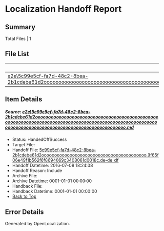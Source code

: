 # <a name='report-top'></a> Localization Handoff Report

## Summary
 Total Files | 1

## File List
 Source File | Status | Details 
 ----------- | ------ | ------- 
 [e2e\5c99e5cf-fa7d-48c2-8bea-2b1cdebe61d2ooooooooooooooooooooooooooooooooooooooooooooooooooooooooooooooooooooooooooooooooooooooooooooooooooooooooooooooooooooooooooooooooooooooooooooooooooooooo.md](https://github.com/OpenLocalizationTestOrg/oltest/blob/44bb2530f0b160b47a947853685a15ac4406010a/e2e/5c99e5cf-fa7d-48c2-8bea-2b1cdebe61d2ooooooooooooooooooooooooooooooooooooooooooooooooooooooooooooooooooooooooooooooooooooooooooooooooooooooooooooooooooooooooooooooooooooooooooooooooooooooo.md) | HandedOffSuccess | [Details](#8ff1fabef4bbcd49931fbfb2a3ed0758bdd6d4161)

## Item Details
##### <a name='8ff1fabef4bbcd49931fbfb2a3ed0758bdd6d4161'></a> Source: [e2e\5c99e5cf-fa7d-48c2-8bea-2b1cdebe61d2ooooooooooooooooooooooooooooooooooooooooooooooooooooooooooooooooooooooooooooooooooooooooooooooooooooooooooooooooooooooooooooooooooooooooooooooooooooooo.md](https://github.com/OpenLocalizationTestOrg/oltest/blob/44bb2530f0b160b47a947853685a15ac4406010a/e2e/5c99e5cf-fa7d-48c2-8bea-2b1cdebe61d2ooooooooooooooooooooooooooooooooooooooooooooooooooooooooooooooooooooooooooooooooooooooooooooooooooooooooooooooooooooooooooooooooooooooooooooooooooooooo.md)
* Status: HandedOffSuccess
* Target File: 
* Handoff File: [5c99e5cf-fa7d-48c2-8bea-2b1cdebe61d2ooooooooooooooooooooooooooooooooooooooooo.9f65f06e49f1b562f6f8694069c3408061d0018c.de-de.xlf](https://github.com/OpenLocalizationTestOrg/olhandoff-e2e/blob/6069b2a0d45965acf5f459877ca10a8dcf06ce12/ol-handoff/OpenLocalizationTestOrg/oltest-dede-fly/ci/ht/5c99e5cf-fa7d-48c2-8bea-2b1cdebe61d2ooooooooooooooooooooooooooooooooooooooooo.9f65f06e49f1b562f6f8694069c3408061d0018c.de-de.xlf)
* Handoff Datetime: 2016-07-08 18:24:08
* Handoff Reason: Include
* Archive File: 
* Archive Datetime: 0001-01-01 00:00:00
* Handback File: 
* Handback Datetime: 0001-01-01 00:00:00
* [Back to Top](#report-top)


## Error Details

Generated by OpenLocalization.
